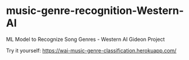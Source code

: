 # music-genre-recognition-Western-AI
ML Model to Recognize Song Genres - Western AI Gideon Project

Try it yourself: https://wai-music-genre-classification.herokuapp.com/
